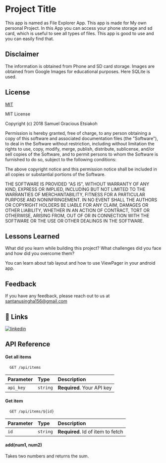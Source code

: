 # Project Title

This app is named as File Explorer App. This app is made for My own personal Project.
In this App you can access your phone storage and sd card, which is useful to see all types of files.
This app is good to use and you can easily find that.


## Disclaimer

The information is obtained from Phone and SD card storage.
Images are obtained from Google Images for educational purposes.
Here SQLite is used.
## License

[MIT](https://choosealicense.com/licenses/mit/)

MIT License

Copyright (c) 2018 Samuel Gracious Etsiakoh

Permission is hereby granted, free of charge, to any person obtaining a copy
of this software and associated documentation files (the "Software"), to deal
in the Software without restriction, including without limitation the rights
to use, copy, modify, merge, publish, distribute, sublicense, and/or sell
copies of the Software, and to permit persons to whom the Software is
furnished to do so, subject to the following conditions:

The above copyright notice and this permission notice shall be included in all
copies or substantial portions of the Software.

THE SOFTWARE IS PROVIDED "AS IS", WITHOUT WARRANTY OF ANY KIND, EXPRESS OR
IMPLIED, INCLUDING BUT NOT LIMITED TO THE WARRANTIES OF MERCHANTABILITY,
FITNESS FOR A PARTICULAR PURPOSE AND NONINFRINGEMENT. IN NO EVENT SHALL THE
AUTHORS OR COPYRIGHT HOLDERS BE LIABLE FOR ANY CLAIM, DAMAGES OR OTHER
LIABILITY, WHETHER IN AN ACTION OF CONTRACT, TORT OR OTHERWISE, ARISING FROM,
OUT OF OR IN CONNECTION WITH THE SOFTWARE OR THE USE OR OTHER DEALINGS IN THE
SOFTWARE.


## Lessons Learned

What did you learn while building this project? What challenges did you face and how did you overcome them?

You can learn about tab layout and how to use ViewPager in your android app.
## Feedback

If you have any feedback, please reach out to us at santanusingha156@gmail.com


## 🔗 Links

[![linkedin](https://img.shields.io/badge/https://www.linkedin.com/in/santanu-singha-43384a198/)](https://www.linkedin.com/)



## API Reference

#### Get all items

```https://newsapi.org/
  GET /api/items
```

| Parameter | Type     | Description                |
| :-------- | :------- | :------------------------- |
| `api_key` | `string` | **Required**. Your API key |

#### Get item

```http
  GET /api/items/${id}
```

| Parameter | Type     | Description                       |
| :-------- | :------- | :-------------------------------- |
| `id`      | `string` | **Required**. Id of item to fetch |

#### add(num1, num2)

Takes two numbers and returns the sum.
